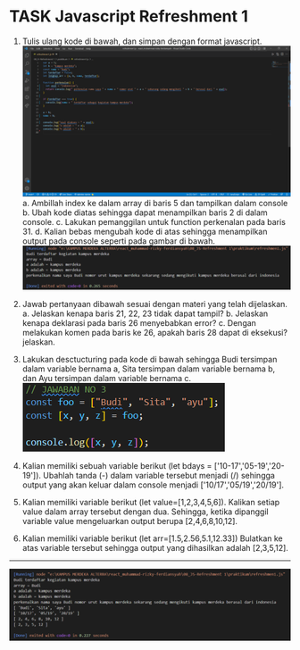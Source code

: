 # TASK Javascript Refreshment 1

1. Tulis ulang kode di bawah, dan simpan dengan format javascript.
   ![image](../screenshoots/refreshment%20.png)
   a. Ambillah index ke dalam array di baris 5 dan tampilkan dalam console
   b. Ubah kode diatas sehingga dapat menampilkan baris 2 di dalam console.
   c. Lakukan pemanggilan untuk function perkenalan pada baris 31.
   d. Kalian bebas mengubah kode di atas sehingga menampilkan output pada console seperti pada gambar di bawah.
   ![image](../screenshoots/terminal%20refreshmant%20.png)

2. Jawab pertanyaan dibawah sesuai dengan materi yang telah dijelaskan.
   a. Jelaskan kenapa baris 21, 22, 23 tidak dapat tampil?
   b. Jelaskan kenapa deklarasi pada baris 26 menyebabkan error?
   c. Dengan melakukan komen pada baris ke 26, apakah baris 28 dapat di eksekusi? jelaskan.

3. Lakukan desctucturing pada kode di bawah sehingga Budi tersimpan dalam variable bernama a, Sita tersimpan dalam variable bernama b, dan Ayu tersimpan dalam variable bernama c.
   ![image](../screenshoots/refreshment%20no%203.png)

4. Kalian memiliki sebuah variable berikut (let bdays = ['10-17','05-19','20-19']). Ubahlah tanda (-) dalam variable tersebut menjadi (/) sehingga output yang akan keluar dalam console menjadi ['10/17','05/19','20/19'].

5. Kalian memiliki variable berikut (let value=[1,2,3,4,5,6]). Kalikan setiap value dalam array tersebut dengan dua. Sehingga, ketika dipanggil variable value mengeluarkan output berupa [2,4,6,8,10,12].

6. Kalian memiliki variable berikut (let arr=[1.5,2.56,5.1,12.33]) Bulatkan ke atas variable tersebut sehingga output yang dihasilkan adalah [2,3,5,12].

---

![image](../screenshoots/terminal%20refreshmant%202.png)
